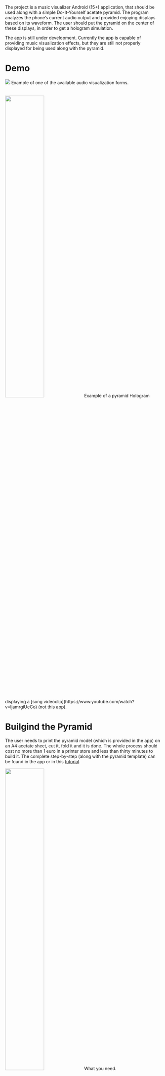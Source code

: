 The project is a music visualizer Android (15+) application, that should be used
along with a simple Do-It-Yourself acetate pyramid. The program analyzes
the phone’s current audio output and provided enjoying displays based on its waveform.
The user should put the pyramid on the center of these displays, in order to get a
hologram simulation.

The app is still under development. Currently the app is capable of providing music visualization effects, but they are still not properly displayed for being used along with the pyramid. 

# Demo

<img src="http://res.cloudinary.com/dvkxfgprc/image/upload/c_scale,w_440/v1511430406/giphy_8_ww3jdz.gif">
Example of one of the available audio visualization forms.<br/>
<br/>
<br/>
  
    
    
<img src="https://www.instructables.com/files/deriv/FCA/4OIV/IFMRLF26/FCA4OIVIFMRLF26.ANIMATED.LARGE.gif" width="50%" height="50%">
Example of a pyramid Hologram displaying a [song videoclip](https://www.youtube.com/watch?v=IjamrgiUeCo) (not this app).

# Builgind the Pyramid
The user needs to print the pyramid model (which is provided in the app) on an A4
acetate sheet, cut it, fold it and it is done. The whole process should cost no more than 1
euro in a printer store and less than thirty minutes to build it.
The complete step-by-step (along with the pyramid template) can be found in the app or in this [tutorial](http://www.instructables.com/id/No-CD-case-no-tape-3D-hologram-pyramid-the-quickes/).

<img src="https://cdn.instructables.com/FLA/PI8H/IFSHAZ74/FLAPI8HIFSHAZ74.LARGE.jpg" width="50%" height="50%">
What you need.

License
=======
Copyright 2018 Pedro Barcha

This program is a variaton of Gautam Chibde's Android Audio Visualizer, available at:
https://github.com/GautamChibde/android-audio-visualizer

Licensed under the Apache License, Version 2.0 (the "License");
you may not use this file except in compliance with the License.
You may obtain a copy of the License at

    http://www.apache.org/licenses/LICENSE-2.0

Unless required by applicable law or agreed to in writing, software
distributed under the License is distributed on an "AS IS" BASIS,
WITHOUT WARRANTIES OR CONDITIONS OF ANY KIND, either express or implied.
See the License for the specific language governing permissions and
limitations under the License.
